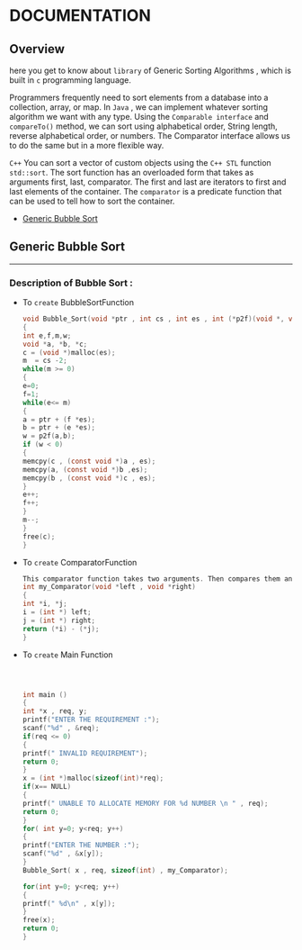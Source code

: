 # DOCUMENTATION


## Overview

here you get to know about `library` of  Generic Sorting Algorithms , which is built in `c` programming language.


Programmers frequently need to sort elements from a database into a collection, array, or map. In `Java` , we can implement whatever sorting algorithm we want with any type. Using the `Comparable interface` and `compareTo()` method, we can sort using alphabetical order, String length, reverse alphabetical order, or numbers. The 
Comparator interface allows us to do the same but in a more flexible way.




`C++` You can sort a vector of custom objects using the `C++ STL` function `std::sort`. The sort function has an overloaded form that takes as arguments first, last, comparator. The first and last are iterators to first and last elements of the container. The ` comparator ` is a predicate function that can be used to tell how to sort the container. 



* [Generic Bubble Sort ](#generic-bubble-sort)  
 


## Generic Bubble Sort  
***
### Description of Bubble Sort  :

* To `create` BubbleSortFunction
   ```c
   void Bubble_Sort(void *ptr , int cs , int es , int (*p2f)(void *, void *))
   { 
   int e,f,m,w;
   void *a, *b, *c;
   c = (void *)malloc(es);
   m  = cs -2; 
   while(m >= 0)
   {
   e=0;
   f=1;
   while(e<= m)
   {
   a = ptr + (f *es);
   b = ptr + (e *es);
   w = p2f(a,b);
   if (w < 0)
   {
   memcpy(c , (const void *)a , es);
   memcpy(a, (const void *)b ,es);
   memcpy(b , (const void *)c , es);
   }
   e++;
   f++;
   }
   m--;
   }
   free(c);
   }

* To `create` ComparatorFunction
   ```c
   This comparator function takes two arguments. Then compares them and get the relative order between them. 
   int my_Comparator(void *left , void *right)
   {
   int *i, *j;
   i = (int *) left;
   j = (int *) right;
   return (*i) - (*j);
   }

* To `create` Main Function
   ```c


  
  int main ()
  {
  int *x , req, y;
  printf("ENTER THE REQUIREMENT :");
  scanf("%d" , &req);
  if(req <= 0)
  {
  printf(" INVALID REQUIREMENT");
  return 0;
   } 
  x = (int *)malloc(sizeof(int)*req);
  if(x== NULL)
  {
  printf(" UNABLE TO ALLOCATE MEMORY FOR %d NUMBER \n " , req);
  return 0;
  }
  for( int y=0; y<req; y++)
  {
  printf("ENTER THE NUMBER :");
  scanf("%d" , &x[y]);
  }
  Bubble_Sort( x , req, sizeof(int) , my_Comparator);

  for(int y=0; y<req; y++)
  {
  printf(" %d\n" , x[y]);
  }
  free(x);
  return 0;
  }



